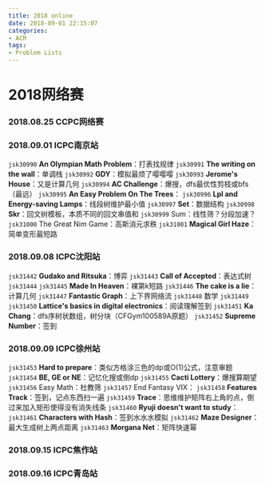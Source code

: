 ```yaml
---
title: 2018 online
date: 2018-09-01 22:15:07
categories: 
- ACM
tags: 
- Problem Lists
---
```

# **2018网络赛**
<!--more-->
### **2018.08.25 CCPC网络赛**
<!-- <i class="fa fa-square-o"></i> ``
<i class="fa fa-square-o"></i> ``
<i class="fa fa-square-o"></i> ``
<i class="fa fa-square-o"></i> ``
<i class="fa fa-square-o"></i> ``
<i class="fa fa-square-o"></i> ``
<i class="fa fa-square-o"></i> ``
<i class="fa fa-square-o"></i> ``
<i class="fa fa-square-o"></i> ``
<i class="fa fa-square-o"></i> ``
<i class="fa fa-square-o"></i> `` -->

### **2018.09.01 ICPC南京站**
<i class="fa fa-check-square-o"></i> `jsk30990` **An Olympian Math Problem**：打表找规律
<i class="fa fa-square-o"></i> `jsk30991` **The writing on the wall**：单调栈
<i class="fa fa-check-square-o"></i> `jsk30992` **GDY**：模拟最烦了嘤嘤嘤
<i class="fa fa-square-o"></i> `jsk30993` **Jerome's House**：又是计算几何
<i class="fa fa-check-square-o"></i> `jsk30994` **AC Challenge**：爆搜，dfs最优性剪枝或bfs（最远）
<i class="fa fa-square-o"></i> `jsk30995` **An Easy Problem On The Trees**：
<i class="fa fa-check-square-o"></i> `jsk30996` **Lpl and Energy-saving Lamps**：线段树维护最小值
<i class="fa fa-square-o"></i> `jsk30997` **Set**：数据结构
<i class="fa fa-check-square-o"></i> `jsk30998` **Skr**：回文树模板，本质不同的回文串值和
<i class="fa fa-square-o"></i> `jsk30999` Sum：线性筛？分段加速？
<i class="fa fa-square-o"></i> `jsk31000` The Great Nim Game：高斯消元求秩
<i class="fa fa-check-square-o"></i> `jsk31001` **Magical Girl Haze**：简单变形最短路

### **2018.09.08 ICPC沈阳站**
<i class="fa fa-square-o"></i> `jsk31442` **Gudako and Ritsuka**：博弈
<i class="fa fa-square-o"></i> `jsk31443` **Call of Accepted**：表达式树
<i class="fa fa-square-o"></i> `jsk31444` 
<i class="fa fa-check-square-o"></i> `jsk31445` **Made In Heaven**：裸第k短路
<i class="fa fa-square-o"></i> `jsk31446` **The cake is a lie**：计算几何
<i class="fa fa-check-square-o"></i> `jsk31447` **Fantastic Graph**：上下界网络流
<i class="fa fa-square-o"></i> `jsk31448` 数学
<i class="fa fa-square-o"></i> `jsk31449` 
<i class="fa fa-check-square-o"></i> `jsk31450` **Lattice's basics in digital electronics**：阅读理解签到
<i class="fa fa-square-o"></i> `jsk31451` **Ka Chang**：dfs序树状数组，树分块（CFGym100589A原题）
<i class="fa fa-check-square-o"></i> `jsk31452` **Supreme Number**：签到

### **2018.09.09 ICPC徐州站**
<i class="fa fa-square-o"></i> `jsk31453` **Hard to prepare**：类似方格涂三色的dp或O(1)公式，注意审题
<i class="fa fa-square-o"></i> `jsk31454` **BE, GE or NE**：记忆化搜或倒dp
<i class="fa fa-square-o"></i> `jsk31455` **Cacti Lottery**：爆搜算期望
<i class="fa fa-square-o"></i> `jsk31456` Easy Math：杜教筛
<i class="fa fa-square-o"></i> `jsk31457` End Fantasy VIX：
<i class="fa fa-check-square-o"></i> `jsk31458` **Features Track**：签到，记点东西扫一遍
<i class="fa fa-check-square-o"></i> `jsk31459` **Trace**：思维维护矩阵右上角的点，倒过来加入矩形使得没有消失线条
<i class="fa fa-square-o"></i> `jsk31460` **Ryuji doesn't want to study**：
<i class="fa fa-square-o"></i> `jsk31461` **Characters with Hash**：签到水水水模拟
<i class="fa fa-check-square-o"></i> `jsk31462` **Maze Designer**：最大生成树上两点距离
<i class="fa fa-square-o"></i> `jsk31463` **Morgana Net**：矩阵快速幂

### **2018.09.15 ICPC焦作站**
<!-- <i class="fa fa-square-o"></i> ``
<i class="fa fa-square-o"></i> ``
<i class="fa fa-square-o"></i> ``
<i class="fa fa-square-o"></i> ``
<i class="fa fa-square-o"></i> ``
<i class="fa fa-square-o"></i> ``
<i class="fa fa-square-o"></i> ``
<i class="fa fa-square-o"></i> ``
<i class="fa fa-square-o"></i> ``
<i class="fa fa-square-o"></i> ``
<i class="fa fa-square-o"></i> `` -->

### **2018.09.16 ICPC青岛站**
<!-- <i class="fa fa-square-o"></i> ``
<i class="fa fa-square-o"></i> ``
<i class="fa fa-square-o"></i> ``
<i class="fa fa-square-o"></i> ``
<i class="fa fa-square-o"></i> ``
<i class="fa fa-square-o"></i> ``
<i class="fa fa-square-o"></i> ``
<i class="fa fa-square-o"></i> ``
<i class="fa fa-square-o"></i> ``
<i class="fa fa-square-o"></i> ``
<i class="fa fa-square-o"></i> `` -->

